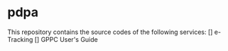 # pdpa
This repository contains the source codes of the following services:
[] e-Tracking 
[] GPPC User's Guide
